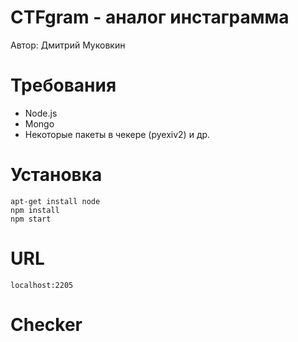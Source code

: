 # CTFgram - аналог инстаграмма

Автор: Дмитрий Муковкин

# Требования
- Node.js
- Mongo
- Некоторые пакеты в чекере (pyexiv2) и др.

# Установка
    apt-get install node
    npm install
    npm start

# URL 
    localhost:2205
# Checker
